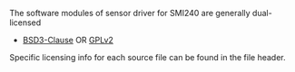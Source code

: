 The software modules of sensor driver for SMI240 are generally dual-licensed
* [BSD3-Clause](LICENSE-BSD) OR [GPLv2](LICENSE-GPL)

Specific licensing info for each source file can be found in the file header.
